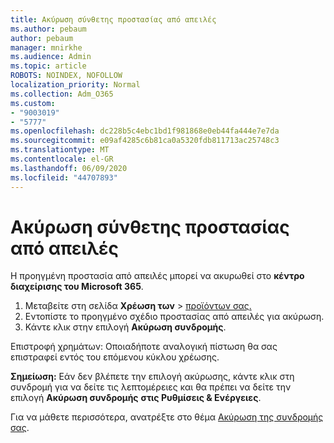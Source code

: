 ```yaml
---
title: Ακύρωση σύνθετης προστασίας από απειλές
ms.author: pebaum
author: pebaum
manager: mnirkhe
ms.audience: Admin
ms.topic: article
ROBOTS: NOINDEX, NOFOLLOW
localization_priority: Normal
ms.collection: Adm_O365
ms.custom:
- "9003019"
- "5777"
ms.openlocfilehash: dc228b5c4ebc1bd1f981868e0eb44fa444e7e7da
ms.sourcegitcommit: e09af4285c6b81ca0a5320fdb811713ac25748c3
ms.translationtype: MT
ms.contentlocale: el-GR
ms.lasthandoff: 06/09/2020
ms.locfileid: "44707893"
---
```

# <a name="cancel-advanced-threat-protection"></a>Ακύρωση σύνθετης προστασίας από απειλές

Η προηγμένη προστασία από απειλές μπορεί να ακυρωθεί στο **κέντρο διαχείρισης του Microsoft 365**.

1. Μεταβείτε στη σελίδα **Χρέωση των**  >  [προϊόντων σας.](https://go.microsoft.com/fwlink/p/?linkid=842054)
2. Εντοπίστε το προηγμένο σχέδιο προστασίας από απειλές για ακύρωση.
3. Κάντε κλικ στην επιλογή **Ακύρωση συνδρομής**.

Επιστροφή χρημάτων: Οποιαδήποτε αναλογική πίστωση θα σας επιστραφεί εντός του επόμενου κύκλου χρέωσης.

**Σημείωση:** Εάν δεν βλέπετε την επιλογή ακύρωσης, κάντε κλικ στη συνδρομή για να δείτε τις λεπτομέρειες και θα πρέπει να δείτε την επιλογή **Ακύρωση συνδρομής** **στις Ρυθμίσεις & Ενέργειες**.

Για να μάθετε περισσότερα, ανατρέξτε στο θέμα [Ακύρωση της συνδρομής σας](https://docs.microsoft.com/microsoft-365/commerce/subscriptions/cancel-your-subscription).
